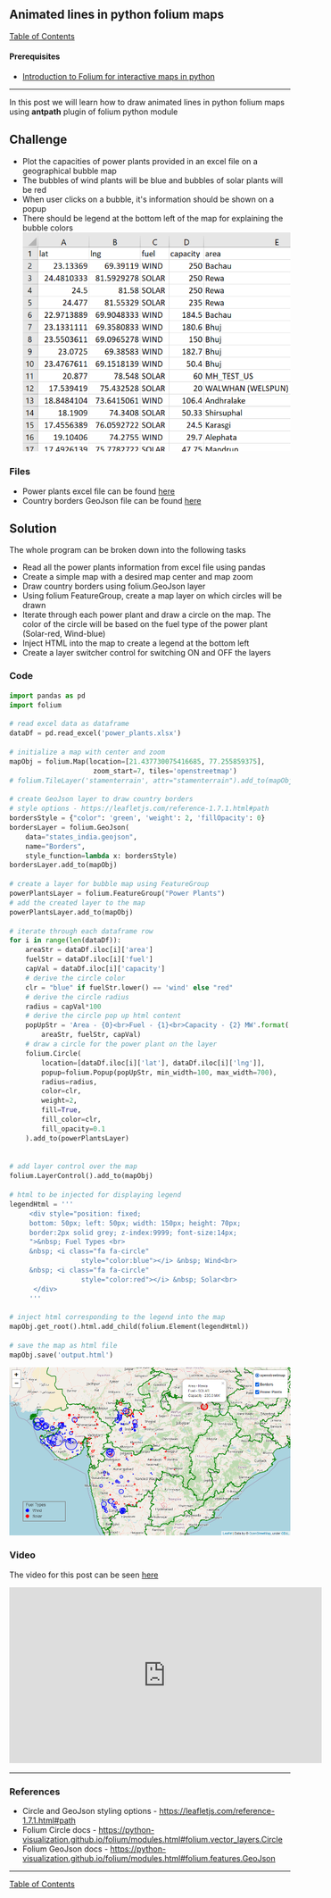 ## Animated lines in python folium maps

[Table of Contents](https://nagasudhir.blogspot.com/2020/04/taming-python-table-of-contents.html)

#### Prerequisites
* [Introduction to Folium for interactive maps in python](https://nagasudhir.blogspot.com/2021/07/introduction-to-folium-for-interactive.html)

<hr/>

In this post we will learn how to draw animated lines in python folium maps using **antpath** plugin of folium python module

## Challenge
* Plot the capacities of power plants provided in an excel file on a geographical bubble map
* The bubbles of wind plants will be blue and bubbles of solar plants will be red
* When user clicks on a bubble, it's information should be shown on a popup
* There should be legend at the bottom left of the map for explaining the bubble colors
![bubble_map_demo_data](https://github.com/nagasudhirpulla/taming_python/raw/master/blog/skills/assets/img/bubble_map_demo_data.png)
### Files
* Power plants excel file can be found [here](https://github.com/nagasudhirpulla/taming_python/raw/master/blog/skills/assets/data/power_plants.xlsx)
* Country borders GeoJson file can be found [here](https://github.com/nagasudhirpulla/taming_python/raw/master/blog/skills/assets/data/states_india.geojson)

## Solution
The whole program can be broken down into the following tasks
* Read all the power plants information from excel file using pandas
* Create a simple map with a desired map center and map zoom 
* Draw country borders using folium.GeoJson layer
* Using folium FeatureGroup, create a map layer on which circles will be drawn
* Iterate through each power plant and draw a circle on the map. The color of the circle will be based on the fuel type of the power plant (Solar-red, Wind-blue)
* Inject HTML into the map to create a legend at the bottom left
* Create a layer switcher control for switching ON and OFF the layers

### Code
```python
import pandas as pd
import folium

# read excel data as dataframe
dataDf = pd.read_excel('power_plants.xlsx')

# initialize a map with center and zoom
mapObj = folium.Map(location=[21.437730075416685, 77.255859375],
                     zoom_start=7, tiles='openstreetmap')
# folium.TileLayer('stamenterrain', attr="stamenterrain").add_to(mapObj)

# create GeoJson layer to draw country borders
# style options - https://leafletjs.com/reference-1.7.1.html#path
bordersStyle = {"color": 'green', 'weight': 2, 'fillOpacity': 0}
bordersLayer = folium.GeoJson(
    data="states_india.geojson",
    name="Borders",
    style_function=lambda x: bordersStyle)
bordersLayer.add_to(mapObj)

# create a layer for bubble map using FeatureGroup
powerPlantsLayer = folium.FeatureGroup("Power Plants")
# add the created layer to the map
powerPlantsLayer.add_to(mapObj)

# iterate through each dataframe row
for i in range(len(dataDf)):
    areaStr = dataDf.iloc[i]['area']
    fuelStr = dataDf.iloc[i]['fuel']
    capVal = dataDf.iloc[i]['capacity']
    # derive the circle color
    clr = "blue" if fuelStr.lower() == 'wind' else "red"
    # derive the circle radius
    radius = capVal*100
    # derive the circle pop up html content 
    popUpStr = 'Area - {0}<br>Fuel - {1}<br>Capacity - {2} MW'.format(
        areaStr, fuelStr, capVal)
    # draw a circle for the power plant on the layer
    folium.Circle(
        location=[dataDf.iloc[i]['lat'], dataDf.iloc[i]['lng']],
        popup=folium.Popup(popUpStr, min_width=100, max_width=700),
        radius=radius,
        color=clr,
        weight=2,
        fill=True,
        fill_color=clr,
        fill_opacity=0.1
    ).add_to(powerPlantsLayer)


# add layer control over the map
folium.LayerControl().add_to(mapObj)

# html to be injected for displaying legend
legendHtml = '''
     <div style="position: fixed; 
     bottom: 50px; left: 50px; width: 150px; height: 70px; 
     border:2px solid grey; z-index:9999; font-size:14px;
     ">&nbsp; Fuel Types <br>
     &nbsp; <i class="fa fa-circle"
                  style="color:blue"></i> &nbsp; Wind<br>
     &nbsp; <i class="fa fa-circle"
                  style="color:red"></i> &nbsp; Solar<br>
      </div>
     '''

# inject html corresponding to the legend into the map
mapObj.get_root().html.add_child(folium.Element(legendHtml))

# save the map as html file
mapObj.save('output.html')
```



![bubble_map_demo](https://github.com/nagasudhirpulla/taming_python/raw/master/blog/skills/assets/img/bubble_map_demo.png)
### Video
The video for this post can be seen [here](https://youtu.be/lHuHrm8awbw)

<iframe width="560" height="315" src="https://www.youtube.com/embed/lHuHrm8awbw" title="YouTube video player" frameborder="0" allow="accelerometer; autoplay; clipboard-write; encrypted-media; gyroscope; picture-in-picture" allowfullscreen></iframe>

<hr/>

### References
* Circle and GeoJson styling options - https://leafletjs.com/reference-1.7.1.html#path
* Folium Circle docs - https://python-visualization.github.io/folium/modules.html#folium.vector_layers.Circle
* Folium GeoJson docs - https://python-visualization.github.io/folium/modules.html#folium.features.GeoJson

<hr/>

[Table of Contents](https://nagasudhir.blogspot.com/2020/04/taming-python-table-of-contents.html)


<!--stackedit_data:
eyJoaXN0b3J5IjpbLTY4NzIxMjgxMywtMjA4ODc0NjYxMl19
-->